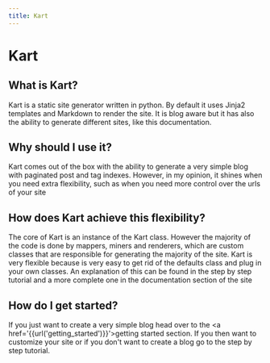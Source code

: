 ```yaml
---
title: Kart
---
```

# Kart

## What is Kart?
Kart is a static site generator written in python. By default it uses Jinja2 templates and Markdown to render the site. It is blog aware but it has also the ability to generate different sites, like this documentation.

## Why should I use it?
Kart comes out of the box with the ability to generate a very simple blog with paginated post and tag indexes. However, in my opinion, it shines when you need extra flexibility, such as when you need more control over the urls of your site

## How does Kart achieve this flexibility?
The core of Kart is an instance of the Kart class. However the majority of the code is done by mappers, miners and renderers, which are custom classes that are responsible for generating the majority of the site. Kart is very flexible because is very easy to get rid of the defaults class and plug in your own classes. An explanation of this can be found in the step by step tutorial and a more complete one in the documentation section of the site

## How do I get started?
If you just want to create a very simple blog head over to the
<a href='{{url('getting_started')}}'>getting started</a> section.
If you then want to customize your site or if you don't want to create a blog go to the step by step tutorial.

